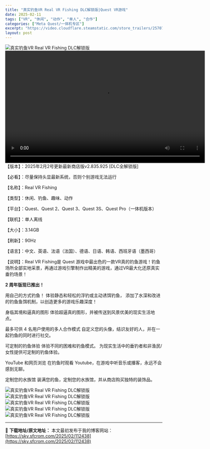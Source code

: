 ```yaml
---
title: "真实钓鱼VR Real VR Fishing DLC解锁版|Quest VR游戏"
date: 2025-02-11
tags: ["VR", "休闲", "动作", "单人", "合作"]
categories: ["Meta Quest/一体机专区"]
excerpt: "https://video.cloudflare.steamstatic.com/store_trailers/257075511/movie_max_vp9.webm 【版本】：2025年2月2号更新最新商店版v2.835.925 [DLC全解锁版] 【必看】：尽量保持头显最新系统，否则个别游戏无&hellip;"
layout: post
---
```


<img title="OIP-144.webp" src="https://sky.sfcrom.com/wp-content/uploads/2025/02/20250211_67ab18c9c6d11.webp" alt="真实钓鱼VR Real VR Fishing DLC解锁版" />
<div style="width: 640px;"><video preload="metadata" controls="controls" width="640" height="360"><source type="video/webm" src="https://video.cloudflare.steamstatic.com/store_trailers/257075511/movie_max_vp9.webm?_=1" />https://video.cloudflare.steamstatic.com/store_trailers/257075511/movie_max_vp9.webm</video></div>
【版本】：2025年2月2号更新最新商店版v2.835.925 [DLC全解锁版]

【必看】：尽量保持头显最新系统，否则个别游戏无法运行

【名称】：Real VR Fishing

【类型】：休闲、钓鱼、趣味、动作

【平台】：Quest、Quest 2、Quest 3、Quest 3S、Quest Pro（一体机版本）

【联机】：单人离线

【大小】：3.14GB

【刷新】：90Hz

【语言】：中文、英语、法语（法国）、德语、日语、韩语、西班牙语（墨西哥）

【说明】：Real VR Fishing是 Quest 游戏中最出色的一款VR真的钓鱼游戏！钓鱼场所全部实地采景，再通过游戏引擎制作出精美的游戏，通过VR最大化还原真实垂钓场景！

<strong>2 周年版现已推出！</strong>

用自己的方式钓鱼！ 体验静态和轻松的浮钓或主动诱饵钓鱼， 添加了水深和改进的钓鱼鱼饵机制，以创造更多的游戏乐趣深度！

身临其境和逼真的图形
体验超逼真的图形，并被传送到风景优美的现实生活地点。

最多可供 4 名用户使用的多人合作模式
自定义您的头像，结识友好的人，并在一起钓鱼的同时进行社交。

可定制的钓鱼体验
体验不同的困难和钓鱼模式。 为现实生活中的垂钓者和非渔民/女性提供可定制的钓鱼体验。

YouTube 和网页浏览
在钓鱼时观看 Youtube，在游戏中听音乐或播客，永远不会感到无聊。

定制您的水族馆
装满您的鱼，定制您的水族馆，并从商店购买独特的装饰品。

<img title="QQ截图20250120154335.webp" src="https://sky.sfcrom.com/wp-content/uploads/2025/02/20250211_67ab18cb6f444.webp" alt="真实钓鱼VR Real VR Fishing DLC解锁版" />
<img title="QQ截图20250120154343.webp" src="https://sky.sfcrom.com/wp-content/uploads/2025/02/20250211_67ab18cdf31de.webp" alt="真实钓鱼VR Real VR Fishing DLC解锁版" />
<img title="QQ截图20250120154352.webp" src="https://sky.sfcrom.com/wp-content/uploads/2025/02/20250211_67ab18cfb83b6.webp" alt="真实钓鱼VR Real VR Fishing DLC解锁版" />
<img title="QQ截图20250120154400.webp" src="https://sky.sfcrom.com/wp-content/uploads/2025/02/20250211_67ab18d15a968.webp" alt="真实钓鱼VR Real VR Fishing DLC解锁版" />
<img title="QQ截图20250120154409.webp" src="https://sky.sfcrom.com/wp-content/uploads/2025/02/20250211_67ab18d33a197.webp" alt="真实钓鱼VR Real VR Fishing DLC解锁版" />

---
📖 **下载地址/原文地址：** 本文最初发布于我的博客网站：[https://sky.sfcrom.com/2025/02/112438](https://sky.sfcrom.com/2025/02/112438)
